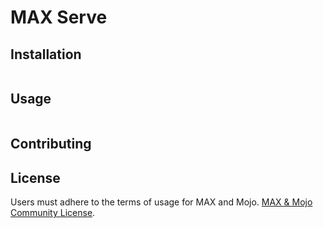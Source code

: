 # MAX Serve

## Installation

```bash

```

## Usage

```python

```

## Contributing

## License

<!-- markdownlint-disable-next-line line-length -->

Users must adhere to the terms of usage for MAX and Mojo.
[MAX & Mojo Community License](https://www.modular.com/legal/max-mojo-license).
